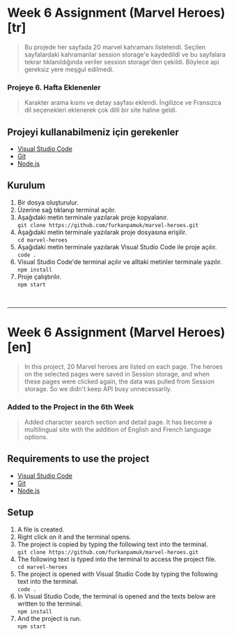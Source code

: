 
# Week 6 Assignment (Marvel Heroes) [tr]
 > Bu projede her sayfada 20 marvel kahramanı listelendi. Seçilen sayfalardaki kahramanlar session storage'e kaydedildi ve bu sayfalara tekrar tıklanıldığında veriler session storage'den çekildi. Böylece api gereksiz yere meşgul edilmedi. 
 
 ### Projeye 6. Hafta Eklenenler
 > Karakter arama kısmı ve detay sayfası eklendi.
 > İngilizce ve Fransızca dil seçenekleri eklenerek çok dilli bir site haline geldi.


## Projeyi kullanabilmeniz için gerekenler

- [Visual Studio Code](https://code.visualstudio.com/download)
- [Git](https://git-scm.com/downloads)
- [Node.js](https://nodejs.org/en/download/)

## Kurulum

1. Bir dosya oluşturulur.
2. Üzerine sağ tıklanıp terminal açılır.
3. Aşağıdaki metin terminale yazılarak proje kopyalanır. <br>
`git clone https://github.com/furkanpamuk/marvel-heroes.git` 
4. Aşağıdaki metin terminale yazılarak proje dosyasına erişilir.<br>
`cd marvel-heroes `
5. Aşağıdaki metin terminale yazılarak Visual Studio Code ile proje açılır.  <br>
`code .`
6. Visual Studio Code'de terminal açılır ve alltaki metinler terminale yazılır.<br>
`npm install`
7. Proje çalıştırılır.<br>
`npm start`
    

<br>
<hr>

# Week 6 Assignment (Marvel Heroes) [en]
> In this project, 20 Marvel heroes are listed on each page. The heroes on the selected pages were saved in Session storage, and when these pages were clicked again, the data was pulled from Session storage. So we didn't keep API busy unnecessarily.
 ### Added to the Project in the 6th Week
 > Added character search section and detail page.
 > It has become a multilingual site with the addition of English and French language options.

## Requirements to use the project

- [Visual Studio Code](https://code.visualstudio.com/download)
- [Git](https://git-scm.com/downloads)
- [Node.js](https://nodejs.org/en/download/)

## Setup

1. A file is created.
2. Right click on it and the terminal opens.
3. The project is copied by typing the following text into the terminal.<br>
    `git clone https://github.com/furkanpamuk/marvel-heroes.git`
4. The following text is typed into the terminal to access the project file.<br>
`cd marvel-heroes `
5. The project is opened with Visual Studio Code by typing the following text into the terminal.<br>
    `code .`
6. In Visual Studio Code, the terminal is opened and the texts below are written to the terminal.<br>
`npm install`
7. And the project is run.<br>
`npm start`
